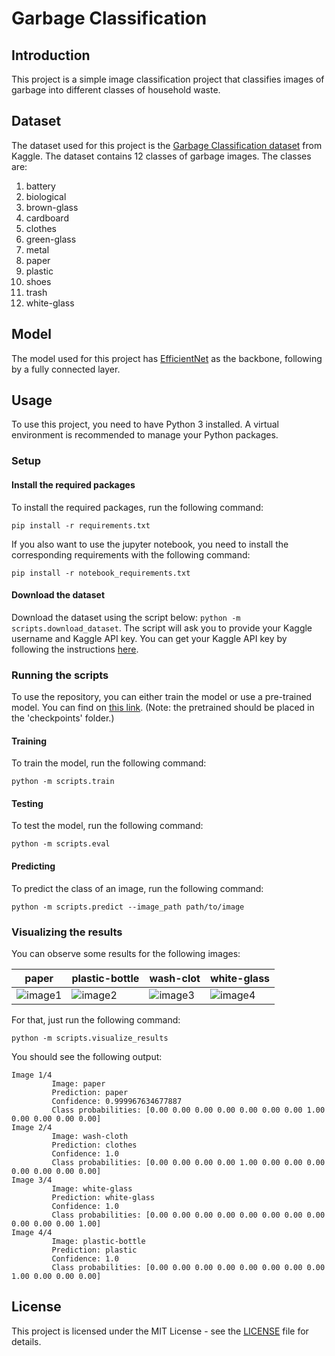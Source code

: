 # Garbage Classification

## Introduction
This project is a simple image classification project that classifies images of garbage into different classes of household waste. 

## Dataset
The dataset used for this project is the [Garbage Classification dataset](https://www.kaggle.com/mostafaabla/garbage-classification) from Kaggle. The dataset contains 12 classes of garbage images. The classes are:
1. battery 
2. biological 
3. brown-glass 
4. cardboard 
5. clothes 
6. green-glass 
7. metal 
8. paper 
9. plastic 
10. shoes 
11. trash 
12. white-glass

## Model
The model used for this project has [EfficientNet](https://arxiv.org/abs/2104.00298) as the backbone, following by a fully connected layer.

## Usage
To use this project, you need to have Python 3 installed. A virtual environment is recommended to manage your Python packages.


### Setup

#### Install the required packages
To install the required packages, run the following command:

```pip install -r requirements.txt```

If you also want to use the jupyter notebook, you need to install the corresponding requirements with the following command:

```pip install -r notebook_requirements.txt```

#### Download the dataset
Download the dataset using the script below:
```python -m scripts.download_dataset```.
The script will ask you to provide your Kaggle username and Kaggle API key. You can get your Kaggle API key by following the instructions [here](https://www.kaggle.com/docs/api#authentication).



### Running the scripts
To use the repository, you can either train the model or use a pre-trained model. You can find on [this link](https://drive.google.com/file/d/1-1Z). (Note: the pretrained should be placed in the 'checkpoints' folder.)

#### Training
To train the model, run the following command:

```python -m scripts.train```

#### Testing
To test the model, run the following command:

```python -m scripts.eval```

#### Predicting
To predict the class of an image, run the following command:

```python -m scripts.predict --image_path path/to/image```

### Visualizing the results
You can observe some results for the following images:

| paper                       | plastic-bottle                          | wash-clot                        | white-glass                        |
|-------------------------------|-----------------------------------------|------------------------------------|--------------------------------------|
| ![image1](examples/paper.png) | ![image2](examples/plastic-bottle.jpeg) | ![image3](examples/wash-cloth.jpg) | ![image4](examples/white-glass.jpeg) |

For that, just run the following command:

```python -m scripts.visualize_results```

You should see the following output:

```
Image 1/4
         Image: paper
         Prediction: paper
         Confidence: 0.999967634677887
         Class probabilities: [0.00 0.00 0.00 0.00 0.00 0.00 0.00 1.00 0.00 0.00 0.00 0.00]
Image 2/4
         Image: wash-cloth
         Prediction: clothes
         Confidence: 1.0
         Class probabilities: [0.00 0.00 0.00 0.00 1.00 0.00 0.00 0.00 0.00 0.00 0.00 0.00]
Image 3/4
         Image: white-glass
         Prediction: white-glass
         Confidence: 1.0
         Class probabilities: [0.00 0.00 0.00 0.00 0.00 0.00 0.00 0.00 0.00 0.00 0.00 1.00]
Image 4/4
         Image: plastic-bottle
         Prediction: plastic
         Confidence: 1.0
         Class probabilities: [0.00 0.00 0.00 0.00 0.00 0.00 0.00 0.00 1.00 0.00 0.00 0.00]
```

## License
This project is licensed under the MIT License - see the [LICENSE](LICENSE) file for details.


